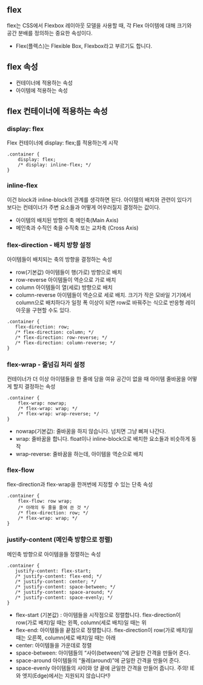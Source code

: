 ## flex
flex는 CSS에서 Flexbox 레이아웃 모델을 사용할 때, 각 Flex 아이템에 대해 크기와 공간 분배를 정의하는 중요한 속성이다.
+ Flex(플렉스)는 Flexible Box, Flexbox라고 부르기도 합니다.

## flex 속성
+ 컨테이너에 적용하는 속성
+ 아이템에 적용하는 속성

## flex 컨테이너에 적용하는 속성
###  display: flex 
Flex 컨테이너에 display: flex;를 적용하는게 시작
```
.container {
	display: flex;
	/* display: inline-flex; */
}
```
###  inline-flex
이건 block과 inline-block의 관계를 생각하면 된다.
아이템의 배치와 관련이 있다기 보다는 컨테이너가 주변 요소들과 어떻게 어우러질지 결정하는 값이다.
+ 아이템의 배치된 방향의 축 메인축(Main Axis)
+ 메인축과 수직인 축을 수직축 또는 교차축 (Cross Axis)

###  flex-direction - 배치 방향 설정
아이템들이 배치되는 축의 방향을 결정하는 속성
+  row(기본값)
 아이템들이 행(가로) 방향으로 배치
 + row-reverse
 아이템들이 역순으로 가로 배치
 + column
 아이템들이 열(세로) 방향으로 배치
 + column-reverse
 아이템들이 역순으로 세로 배치. 크기가 작은 모바일 기기에서 column으로 배치하다가 일정 폭 이상이 되면 row로 바꿔주는 식으로 반응형 레이아웃을 구현할 수도 있다.
 ```
 .container {
	flex-direction: row;
	/* flex-direction: column; */
	/* flex-direction: row-reverse; */
	/* flex-direction: column-reverse; */
}
```

 ###  flex-wrap - 줄넘김 처리 설정
 컨테이너가 더 이상 아이템들을 한 줄에 담을 여유 공간이 없을 때
아이템 줄바꿈을 어떻게 할지 결정하는 속성
```
.container {
	flex-wrap: nowrap;
	/* flex-wrap: wrap; */
	/* flex-wrap: wrap-reverse; */
}
```
+ nowrap(기본값):
줄바꿈을 하지 않습니다. 넘치면 그냥 삐져 나간다.
+ wrap:
줄바꿈을 합니다. float이나 inline-block으로 배치한 요소들과 비슷하게 동작
+ wrap-reverse:
줄바꿈을 하는데, 아이템을 역순으로 배치

### flex-flow
flex-direction과 flex-wrap을 한꺼번에 지정할 수 있는 단축 속성
```
.container {
	flex-flow: row wrap;
	/* 아래의 두 줄을 줄여 쓴 것 */
	/* flex-direction: row; */
	/* flex-wrap: wrap; */
}
```
### justify-content (메인축 방향으로 정렬)
 메인축 방향으로 아이템을들 정렬하는 속성
 ```
 .container {
	justify-content: flex-start;
	/* justify-content: flex-end; */
	/* justify-content: center; */
	/* justify-content: space-between; */
	/* justify-content: space-around; */
	/* justify-content: space-evenly; */
}
```
+ flex-start (기본값) :
아이템들을 시작점으로 정렬합니다.
flex-direction이 row(가로 배치)일 때는 왼쪽, column(세로 배치)일 때는 위
+ flex-end: 
아이템들을 끝점으로 정렬합니다.
flex-direction이 row(가로 배치)일 때는 오른쪽, column(세로 배치)일 때는 아래
+ center: 
아이템들을 가운데로 정렬
+ space-between: 
아이템들의 “사이(between)”에 균일한 간격을 만들어 준다.
+ space-around
아이템들의 “둘레(around)”에 균일한 간격을 만들어 준다.
+ space-evenly
아이템들의 사이와 양 끝에 균일한 간격을 만들어 줍니다.
주의! IE와 엣지(Edge)에서는 지원되지 않습니다👎